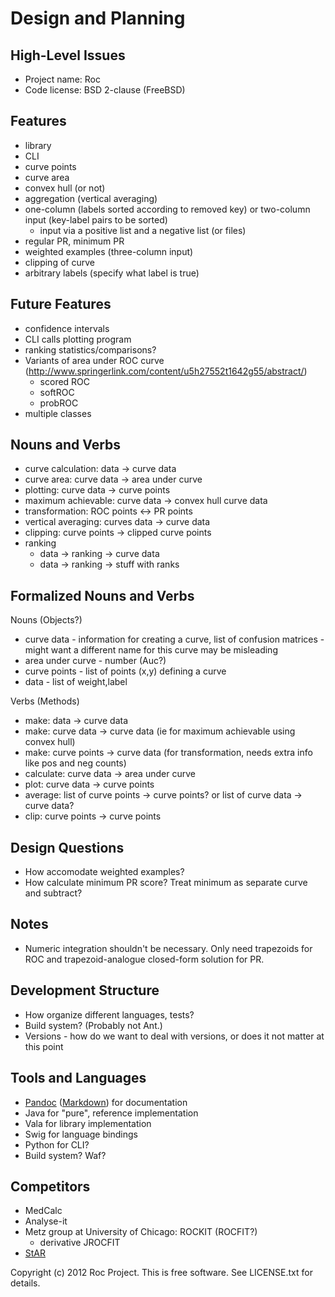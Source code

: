 Design and Planning
===================


High-Level Issues
-----------------

* Project name: Roc
* Code license: BSD 2-clause (FreeBSD)


Features
--------

* library
* CLI
* curve points
* curve area
* convex hull (or not)
* aggregation (vertical averaging)
* one-column (labels sorted according to removed key) or two-column
  input (key-label pairs to be sorted)
  * input via a positive list and a negative list (or files)
* regular PR, minimum PR
* weighted examples (three-column input)
* clipping of curve
* arbitrary labels (specify what label is true)


Future Features
---------------

* confidence intervals
* CLI calls plotting program
* ranking statistics/comparisons?
* Variants of area under ROC curve (http://www.springerlink.com/content/u5h27552t1642g55/abstract/)
  * scored ROC
  * softROC
  * probROC
* multiple classes


Nouns and Verbs
---------------

* curve calculation: data -> curve data
* curve area: curve data -> area under curve
* plotting: curve data -> curve points
* maximum achievable: curve data -> convex hull curve data
* transformation: ROC points <-> PR points
* vertical averaging: curves data -> curve data
* clipping: curve points -> clipped curve points
* ranking
  * data -> ranking -> curve data
  * data -> ranking -> stuff with ranks


Formalized Nouns and Verbs
--------------------------

Nouns (Objects?)
* curve data - information for creating a curve, list of confusion
  matrices - might want a different name for this curve may be
  misleading
* area under curve - number (Auc?)
* curve points - list of points (x,y) defining a curve
* data - list of weight,label

Verbs (Methods)
* make: data -> curve data
* make: curve data -> curve data (ie for maximum achievable using
  convex hull)
* make: curve points -> curve data (for transformation, needs extra
  info like pos and neg counts)
* calculate: curve data -> area under curve
* plot: curve data -> curve points
* average: list of curve points -> curve points? or list of curve data -> curve data?
* clip: curve points -> curve points




Design Questions
----------------

* How accomodate weighted examples?
* How calculate minimum PR score? Treat minimum as separate curve and subtract?


Notes
-----

* Numeric integration shouldn't be necessary.  Only need trapezoids for
  ROC and trapezoid-analogue closed-form solution for PR.


Development Structure
---------------------

* How organize different languages, tests?
* Build system?  (Probably not Ant.)
* Versions - how do we want to deal with versions, or does it not matter at this point

Tools and Languages
-------------------

* [Pandoc](http://johnmacfarlane.net/pandoc/README.html)
  ([Markdown](http://daringfireball.net/projects/markdown/syntax)) for
  documentation
* Java for "pure", reference implementation
* Vala for library implementation
* Swig for language bindings
* Python for CLI?
* Build system?  Waf?


Competitors
-----------

* MedCalc
* Analyse-it
* Metz group at University of Chicago: ROCKIT (ROCFIT?)
  * derivative JROCFIT
* [StAR](http://protein.bio.puc.cl/cardex/servers/roc/roc_analysis.php)

Copyright (c) 2012 Roc Project.  This is free software.  See LICENSE.txt
for details.
